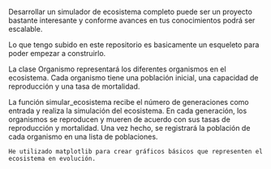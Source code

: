   Desarrollar un simulador de ecosistema completo puede ser un proyecto bastante interesante y conforme avances en tus conocimientos podrá ser escalable.   
  
  Lo que tengo subido en este repositorio es basicamente un esqueleto para poder empezar a construirlo.  
  

La clase Organismo representará los diferentes organismos en el ecosistema. Cada organismo tiene una población inicial, una capacidad de reproducción y una tasa de mortalidad.  


La función simular_ecosistema recibe el número de generaciones como entrada y realiza la simulación del ecosistema. En cada generación, los organismos se reproducen y mueren de acuerdo con sus tasas de reproducción y mortalidad. Una vez hecho, se registrará la población de cada organismo en una lista de poblaciones.

    He utilizado matplotlib para crear gráficos básicos que representen el ecosistema en evolución.  
